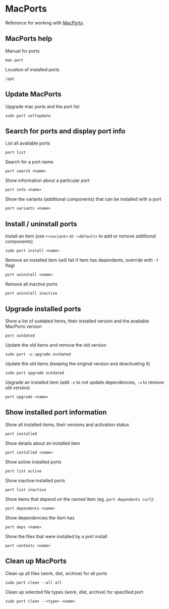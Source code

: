 
# MacPorts

Reference for working with [MacPorts](http://www.macports.org/).

## MacPorts help

Manual for ports

    man port

Location of installed ports
    
    /opt


## Update MacPorts

Upgrade mac ports and the port list

    sudo port selfupdate


## Search for ports and display port info

List all available ports

    port list

Search for a port name

    port search <name>

Show information about a particular port

    port info <name>

Show the variants (additional components) that can be installed with a port

    port variants <name>


## Install / uninstall ports

Install an item (use `+<variant>` or `-<default>` to add or remove additional components)

    sudo port install <name>
	
Remove an installed item (will fail if item has dependants, override with `-f` flag)

    port uninstall <name>

Remove all inactive ports

    port uninstall inactive
	

## Upgrade installed ports

Show a list of outdated items, their installed version and the available MacPorts version

    port outdated
	
Update the old items and remove the old version

    sudo port -u upgrade outdated

Update the old items (keeping the original version and deactivating it)

    sudo port upgrade outdated
	
Upgrade an installed item (add `-n` to not update dependencies, `-u` to remove old version)

    port upgrade <name>


## Show installed port information

Show all installed items, their versions and activation status

    port installed
	
Show details about an installed item

    port installed <name>
	
Show active installed ports
	
    port list active
    
Show inactive installed ports

    port list inactive
    
Show items that depend on the named item (eg. `port dependents curl`):

    port dependents <name>
	
Show dependencies the item has

    port deps <name>

Show the files that were installed by a port install

    port contents <name>
	

## Clean up MacPorts

Clean up all files (work, dist, archive) for all ports

    sudo port clean --all all

Clean up selected file types (work, dist, archive) for specified port

    sudo port clean --<type> <name>